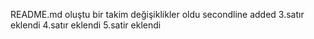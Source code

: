 README.md oluştu
bir takim değişiklikler oldu
secondline added
3.satır eklendi
4.satır eklendi
5.satir eklendi
